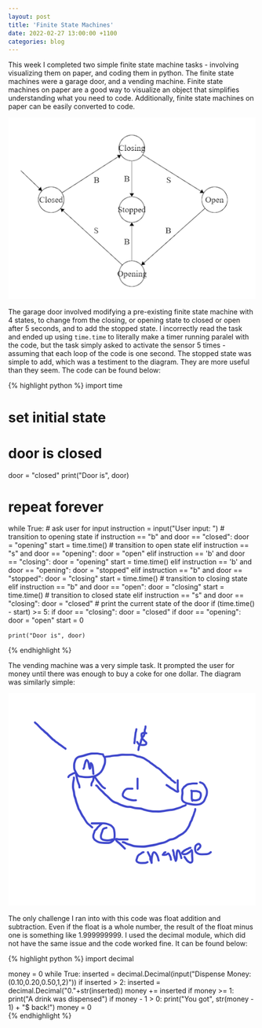 ```yaml
---
layout: post
title: 'Finite State Machines'
date: 2022-02-27 13:00:00 +1100
categories: blog
---
```


This week I completed two simple finite state machine tasks - involving visualizing them on paper, and coding them in python. The finite state machines were a garage door, and a vending machine. Finite state machines on paper are a good way to visualize an object that simplifies understanding what you need to code. Additionally, finite state machines on paper can be easily converted to code. 

![Garage Door FSM Diagram](/assets/Garage_Door_FSM.png)

The garage door involved modifying a pre-existing finite state machine with 4 states, to change from the closing, or opening state to closed or open after 5 seconds, and to add the stopped state. I incorrectly read the task and ended up using `time.time` to literally make a timer running paralel with the code, but the task simply asked to activate the sensor 5 times - assuming that each loop of the code is one second. The stopped state was simple to add, which was a testiment to the diagram. They are more useful than they seem. The code can be found below:

{% highlight python %}
import time
# set initial state 
# door is closed 
door = "closed" 
print("Door is", door) 
# repeat forever 
while True: 
    # ask user for input 
    instruction = input("User input: ") 
    # transition to opening state 
    if instruction == "b" and door == "closed": 
        door = "opening" 
        start = time.time()
    # transition to open state 
    elif instruction == "s" and door == "opening": 
        door = "open" 
    elif instruction == 'b' and door == "closing":
        door = "opening"
        start = time.time()
    elif instruction == 'b' and door == "opening":
        door = "stopped"
    elif instruction == "b" and door == "stopped":
        door = "closing"
        start = time.time()
    # transition to closing state 
    elif instruction == "b" and door == "open": 
        door = "closing"
        start = time.time()
    # transition to closed state 
    elif instruction == "s" and door == "closing": 
        door = "closed" 
    # print the current state of the door 
    if (time.time() - start) >= 5:
        if door == "closing":
            door = "closed"
        if door == "opening":
            door = "open"
        start = 0

    print("Door is", door)
{% endhighlight %}

The vending machine was a very simple task. It prompted the user for money until there was enough to buy a coke for one dollar. The diagram was similarly simple:

![Vending Machine FSM Diagram](/assets/Vending_Machine_FSM.png)

The only challenge I ran into with this code was float addition and subtraction. Even if the float is a whole number, the result of the float minus one is something like 1.999999999. I used the decimal module, which did not have the same issue and the code worked fine. It can be found below:

{% highlight python %}
import decimal

money = 0
while True:
    inserted = decimal.Decimal(input("Dispense Money: (0.10,0.20,0.50,1,2)"))
    if inserted > 2:
        inserted = decimal.Decimal("0."+str(inserted))
    money += inserted
    if money >= 1:
        print("A drink was dispensed")
        if money - 1 > 0:
            print("You got", str(money - 1) + "$ back!")
        money = 0    
{% endhighlight %}

